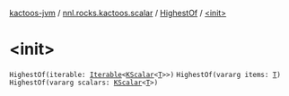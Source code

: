 [kactoos-jvm](../../index.md) / [nnl.rocks.kactoos.scalar](../index.md) / [HighestOf](index.md) / [&lt;init&gt;](./-init-.md)

# &lt;init&gt;

`HighestOf(iterable: `[`Iterable`](https://kotlinlang.org/api/latest/jvm/stdlib/kotlin.collections/-iterable/index.html)`<`[`KScalar`](../../nnl.rocks.kactoos/-k-scalar.md)`<`[`T`](index.md#T)`>>)`
`HighestOf(vararg items: `[`T`](index.md#T)`)`
`HighestOf(vararg scalars: `[`KScalar`](../../nnl.rocks.kactoos/-k-scalar.md)`<`[`T`](index.md#T)`>)`
